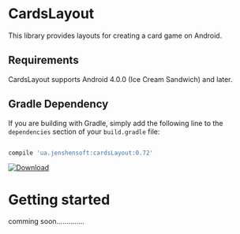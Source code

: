 # CardsLayout
This library provides layouts for creating a card game on Android.

## Requirements

CardsLayout supports Android 4.0.0 (Ice Cream Sandwich) and later. 

## Gradle Dependency 

If you are building with Gradle, simply add the following line to the `dependencies` section of your `build.gradle` file:

```groovy

compile 'ua.jenshensoft:cardsLayout:0.72'
```
 [ ![Download](https://api.bintray.com/packages/jenshen1992/ua.jenshensoft/cardsLayout/images/download.svg) ](https://bintray.com/jenshen1992/ua.jenshensoft/cardsLayout/_latestVersion)

Getting started
==========

comming soon..............
